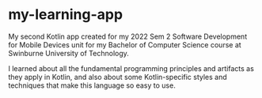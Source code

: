 # my-learning-app

My second Kotlin app created for my 2022 Sem 2 Software Development for Mobile Devices unit for my Bachelor of Computer Science course at Swinburne University of Technology.

I learned about all the fundamental programming principles and artifacts as they apply in Kotlin, and also about some Kotlin-specific styles and techniques that make this language so easy to use.

